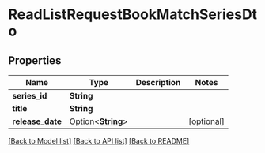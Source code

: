 # ReadListRequestBookMatchSeriesDto

## Properties

Name | Type | Description | Notes
------------ | ------------- | ------------- | -------------
**series_id** | **String** |  | 
**title** | **String** |  | 
**release_date** | Option<[**String**](string.md)> |  | [optional]

[[Back to Model list]](../README.md#documentation-for-models) [[Back to API list]](../README.md#documentation-for-api-endpoints) [[Back to README]](../README.md)



